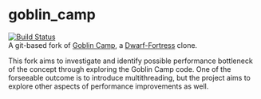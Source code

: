# goblin_camp
[![Build Status](https://travis-ci.com/y2s82/goblin_camp.svg?branch=master)](https://travis-ci.com/y2s82/goblin_camp)<br>
A git-based fork of [Goblin Camp](https://bitbucket.org/genericcontainer/goblin-camp), a [Dwarf-Fortress](http://www.bay12games.com/dwarves/) clone.

This fork aims to investigate and identify possible performance bottleneck of the concept through exploring the Goblin Camp code.
One of the forseeable outcome is to introduce multithreading, but the project aims to explore other aspects of performance improvements as well.
